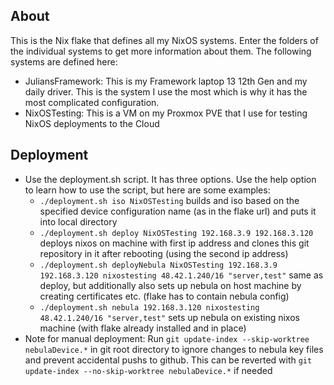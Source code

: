 ## About
This is the Nix flake that defines all my NixOS systems. Enter the folders of the individual systems to get more information about them. The following systems are defined here:
- JuliansFramework: This is my Framework laptop 13 12th Gen and my daily driver. This is the system I use the most which is why it has the most complicated configuration.
- NixOSTesting: This is a VM on my Proxmox PVE that I use for testing NixOS deployments to the Cloud

## Deployment 
- Use the deployment.sh script. It has three options. Use the help option to learn how to use the script, but here are some examples:
    - `./deployment.sh iso NixOSTesting` builds and iso based on the specified device configuration name (as in the flake url) and puts it into local directory 
    - `./deployment.sh deploy NixOSTesting 192.168.3.9 192.168.3.120` deploys nixos on machine with first ip address and clones this git repository in it after rebooting (using the second ip address)
    - `./deployment.sh deployNebula NixOSTesting 192.168.3.9 192.168.3.120 nixostesting 48.42.1.240/16 "server,test"` same as deploy, but additionally also sets up nebula on host machine by creating certificates etc. (flake has to contain nebula config)
    - `./deployment.sh nebula 192.168.3.120 nixostesting 48.42.1.240/16 "server,test"` sets up nebula on existing nixos machine (with flake already installed and in place)
- Note for manual deployment: Run `git update-index --skip-worktree nebulaDevice.*` in git root directory to ignore changes to nebula key files and prevent accidental pushs to github. This can be reverted with `git update-index --no-skip-worktree nebulaDevice.*` if needed
